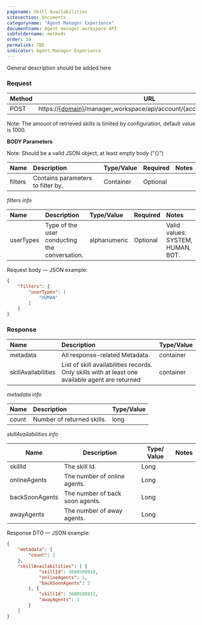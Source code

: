 ```yaml
---
pagename: Skill Availabilities
sitesection: Documents
categoryname: "Agent Manager Experience"
documentname: Agent manager workspace API
subfoldername: methods
order: 10
permalink: TBD
indicator: Agent Manager Experience
---
```


General description should be added here

### Request

Method | URL
------ | ---------------------------------------------------------------------------------------------------
POST| https://[{domain}](/domain-api.html)/manager_workspace/api/account/{accountId}/skill/availability

Note: The amount of retrieved skills is limited by configuration, default value is 1000.<br/>

**BODY Parameters**

Note: Should be a valid JSON object, at least empty body ("{}")

|Name  | Description | Type/Value  | Required | Notes|
|:---- | :---------- | :---------- | :------- | :---|
|filters | Contains parameters to filter by. | Container  | Optional |

_filters info_

|Name  | Description | Type/Value  | Required | Notes|
|:---- | :---------- | :---------- | :------- | :---|
|userTypes | Type of the user conducting the conversation. | alphanumeric  | Optional | Valid values: SYSTEM, HUMAN, BOT.

Request body — JSON example:

```json
{
    "filters": {
        "userTypes": [
            "HUMAN"
        ]
    }
}
```

### Response

Name| Description | Type/Value
:-------- | :------------------------------------------------- | :-----------------
metadata | All response-related Metadata.| container
skillAvailabilities  | List of skill availabilities records. Only skills with at least one available agent are returned | container

_metadata info_

Name| Description | Type/Value
:-------- | :------------------------------------------------- | :-----------------
count  | Number of returned skills.| long

_skillAvailabilities info_

| Name| Description | Type/ Value| Notes|
|-----|-------------|------------|------|
| skillId| The skill Id. | Long |
| onlineAgents| The number of online agents.| Long |
| backSoonAgents| The number of back soon agents.| Long |
| awayAgents| The number of away agents.| Long |

Response DTO — JSON example:

```json
{
    "metadata": {
        "count": 2
    },
    "skillAvailabilities": [ {
            "skillId": 3680508910,
            "onlineAgents": 1,
            "backSoonAgents": 2
        }, {
            "skillId": 3680508912,
            "awayAgents": 1
        }
    ]
}
```